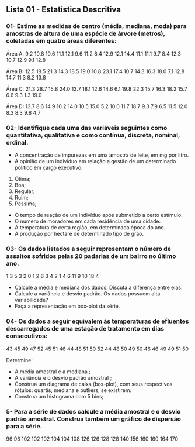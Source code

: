 ## Lista 01 - Estatística Descritiva

### 01- Estime as medidas de centro (média, mediana, moda) para amostras de altura de uma espécie de árvore (metros), coletadas em quatro áreas diferentes:

Área A:
9.2 10.8 10.6 11.1 12.1 9.6 11.2 8.4 12.9 12.1 14.4 11.1 11.1 9.7 8.4 12.3 10.7 12.9 9.1 12.8

Área B:
12.5 18.5 21.3 14.3 18.5 19.0 10.8 23.1 17.4 10.7 14.3 16.3 18.0 7.1 12.8 14.7 11.3 8.2 13.8

Área C:
21.3 28.7 15.8 24.0 13.7 18.1 12.6 14.6 6.1 19.8 22.3 15.7 16.3 18.2 15.7 6.6 9.3 1.3 19.0

Área D:
13.7 8.6 14.9 10.2 14.0 10.5 15.0 5.2 10.0 11.7 18.7 9.3 7.9 6.5 11.5 12.0 8.3 8.3 9.8 4.7


### 02- Identifique cada uma das variáveis seguintes como quantitativa, qualitativa e como contínua, discreta, nominal, ordinal.

- A concentração de impurezas em uma amostra de leite, em mg por litro.
- A opinião de um indivíduo em relação a gestão de um determinado politico em cargo executivo:

1. Ótima;
2. Boa;
3. Regular;
4. Ruim;
5. Péssima;

- O tempo de reação de um indivíduo após submetido a certo estímulo.
- O número de moradores em cada residência de uma cidade.
- A temperatura de certa região, em determinada época do ano.
- A produção por hectare de determinado tipo de grão.


### 03- Os dados listados a seguir representam o número de assaltos sofridos pelas 20 padarias de um bairro no último ano.

1 3 5 3 2 0 1 2 6 3 4 2 1 4 6 11 9 10 18 4

- Calcule a média e mediana dos dados. Discuta a diferença entre elas.
- Calcule a variância e desvio padrão. Os dados possuem alta variabilidade?
- Faça a representação em box-plot da série.


### 04- Os dados a seguir equivalem às temperaturas de efluentes descarregados de uma estação de tratamento em dias consecutivos:

43 45 49 47 52 45 51 46 44 48 51 50
52 44 48 50 49 50 46 46 49 49 51 50

Determine:
- A média amostral e a mediana ;
- A variância e o desvio padrão amostral ;
- Construa um diagrama de caixa (box-plot), com seus respectivos rótulos: quartis, mediana e outliers, se existirem.
- Construa um histograma com 5 bins;


### 5- Para a série de dados calcule a média amostral e o desvio padrão amostral. Construa também um gráfico de dispersão para a série.

96 96 102 102 102 104 104 108 126
126 128 128 140 156 160 160 164 170
